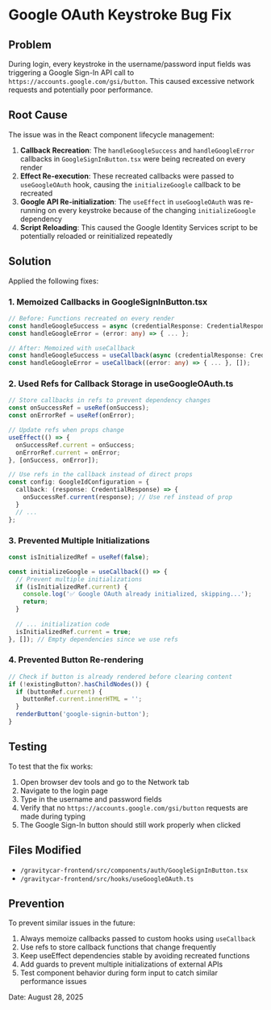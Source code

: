 # Google OAuth Keystroke Bug Fix

## Problem
During login, every keystroke in the username/password input fields was triggering a Google Sign-In API call to `https://accounts.google.com/gsi/button`. This caused excessive network requests and potentially poor performance.

## Root Cause
The issue was in the React component lifecycle management:

1. **Callback Recreation**: The `handleGoogleSuccess` and `handleGoogleError` callbacks in `GoogleSignInButton.tsx` were being recreated on every render
2. **Effect Re-execution**: These recreated callbacks were passed to `useGoogleOAuth` hook, causing the `initializeGoogle` callback to be recreated
3. **Google API Re-initialization**: The `useEffect` in `useGoogleOAuth` was re-running on every keystroke because of the changing `initializeGoogle` dependency
4. **Script Reloading**: This caused the Google Identity Services script to be potentially reloaded or reinitialized repeatedly

## Solution
Applied the following fixes:

### 1. Memoized Callbacks in GoogleSignInButton.tsx
```typescript
// Before: Functions recreated on every render
const handleGoogleSuccess = async (credentialResponse: CredentialResponse) => { ... };
const handleGoogleError = (error: any) => { ... };

// After: Memoized with useCallback
const handleGoogleSuccess = useCallback(async (credentialResponse: CredentialResponse) => { ... }, [loginWithGoogle]);
const handleGoogleError = useCallback((error: any) => { ... }, []);
```

### 2. Used Refs for Callback Storage in useGoogleOAuth.ts
```typescript
// Store callbacks in refs to prevent dependency changes
const onSuccessRef = useRef(onSuccess);
const onErrorRef = useRef(onError);

// Update refs when props change
useEffect(() => {
  onSuccessRef.current = onSuccess;
  onErrorRef.current = onError;
}, [onSuccess, onError]);

// Use refs in the callback instead of direct props
const config: GoogleIdConfiguration = {
  callback: (response: CredentialResponse) => {
    onSuccessRef.current(response); // Use ref instead of prop
  }
  // ...
};
```

### 3. Prevented Multiple Initializations
```typescript
const isInitializedRef = useRef(false);

const initializeGoogle = useCallback(() => {
  // Prevent multiple initializations
  if (isInitializedRef.current) {
    console.log('✅ Google OAuth already initialized, skipping...');
    return;
  }
  
  // ... initialization code
  isInitializedRef.current = true;
}, []); // Empty dependencies since we use refs
```

### 4. Prevented Button Re-rendering
```typescript
// Check if button is already rendered before clearing content
if (!existingButton?.hasChildNodes()) {
  if (buttonRef.current) {
    buttonRef.current.innerHTML = '';
  }
  renderButton('google-signin-button');
}
```

## Testing
To test that the fix works:

1. Open browser dev tools and go to the Network tab
2. Navigate to the login page
3. Type in the username and password fields
4. Verify that no `https://accounts.google.com/gsi/button` requests are made during typing
5. The Google Sign-In button should still work properly when clicked

## Files Modified
- `/gravitycar-frontend/src/components/auth/GoogleSignInButton.tsx`
- `/gravitycar-frontend/src/hooks/useGoogleOAuth.ts`

## Prevention
To prevent similar issues in the future:

1. Always memoize callbacks passed to custom hooks using `useCallback`
2. Use refs to store callback functions that change frequently
3. Keep useEffect dependencies stable by avoiding recreated functions
4. Add guards to prevent multiple initializations of external APIs
5. Test component behavior during form input to catch similar performance issues

Date: August 28, 2025
